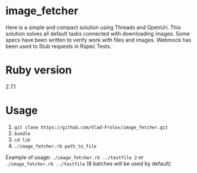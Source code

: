 # image_fetcher
Here is a simple and compact solution using Threads and OpenUri. This solution solves all default tasks connected with downloading images. Some specs have been written to verify work with files and images. Webmock has been used to Stub requests in Rspec Tests.

# Ruby version
2.7.1

# Usage
1. `git clone https://github.com/Vlad-Frolov/image_fetcher.git`
2. `bundle`
3. `cd lib`
4. `./image_fetcher.rb path_to_file`

Example of usage: `./image_fetcher.rb ../testfile 2` or `./image_fetcher.rb ../testfile` (8 batches will be used by default)

